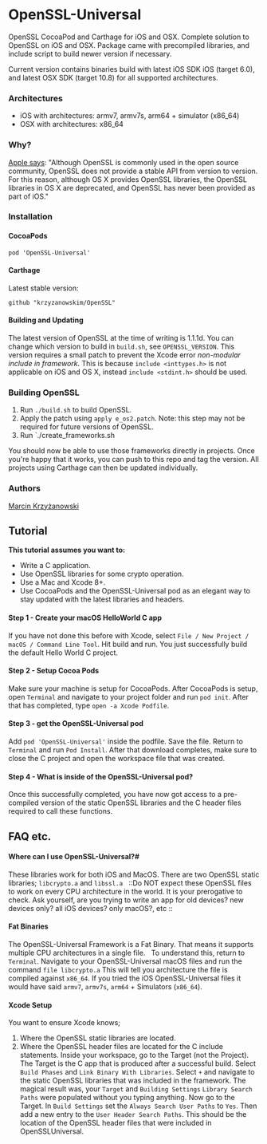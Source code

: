# OpenSSL-Universal

OpenSSL CocoaPod and Carthage for iOS and OSX. Complete solution to OpenSSL on iOS and OSX. Package came with precompiled libraries, and include script to build newer version if necessary.

Current version contains binaries build with latest iOS SDK iOS (target 6.0), and latest OSX SDK (target 10.8) for all supported architectures.

### Architectures

- iOS with architectures: armv7, armv7s, arm64 + simulator (x86_64)
- OSX with architectures: x86_64

### Why?

[Apple says](https://developer.apple.com/library/mac/documentation/security/Conceptual/cryptoservices/GeneralPurposeCrypto/GeneralPurposeCrypto.html):
"Although OpenSSL is commonly used in the open source community, OpenSSL does not provide a stable API from version to version. For this reason, although OS X provides OpenSSL libraries, the OpenSSL libraries in OS X are deprecated, and OpenSSL has never been provided as part of iOS."

### Installation

#### CocoaPods

````
pod 'OpenSSL-Universal'
````

#### Carthage

Latest stable version:

```
github "krzyzanowskim/OpenSSL"
```

#### Building and Updating

The latest version of OpenSSL at the time of writing is 1.1.1d. You can change which version to build in `build.sh`, see `OPENSSL_VERSION`. This version requires a small patch to prevent the Xcode error _non-modular include in framework_. This is because `include <inttypes.h>` is not applicable on iOS and OS X, instead `include <stdint.h>` should be used.

### Building OpenSSL

1. Run `./build.sh` to build OpenSSL.
1. Apply the patch using `apply e_os2.patch`. Note: this step may not be required for future versions of OpenSSL.
1. Run `./create_frameworks.sh

You should now be able to use those frameworks directly in projects. Once you're happy that it works, you can push to this repo and tag the version. All projects using Carthage can then be updated individually.

### Authors

[Marcin Krzyżanowski](https://twitter.com/krzyzanowskim)

## Tutorial
**This tutorial assumes you want to:** <br>
  - Write a C application.<br>
  - Use OpenSSL libraries for some crypto operation.<br>
  - Use a Mac and Xcode 8+.<br>
  - Use CocoaPods and the OpenSSL-Universal pod as an elegant way to stay updated with the latest libraries and headers.<br>

#### Step 1 - Create your macOS HelloWorld C app
If you have not done this before with Xcode, select  `File / New Project / macOS / Command Line Tool`.  Hit build and run.  You just successfully build the default Hello World C project.

#### Step 2 - Setup Cocoa Pods
Make sure your machine is setup for CocoaPods.
After CocoaPods is setup, open `Terminal` and navigate to your project folder and run `pod init`.
After that has completed, type `open -a Xcode Podfile`.

#### Step 3 - get the OpenSSL-Universal pod
Add `pod 'OpenSSL-Universal'` inside the podfile.
Save the file.
Return to `Terminal` and run `Pod Install`.
After that download completes, make sure to close the C project and open the workspace file that was created.

#### Step 4 - What is inside of the OpenSSL-Universal pod?
Once this successfully completed, you have now got access to a pre-compiled version of the static OpenSSL libraries and the C header files required to call these functions.



## FAQ etc.
#### Where can I use OpenSSL-Universal?#
These libraries work for both iOS and MacOS.  There are two OpenSSL static libraries; `libcrypto.a` and `libssl.a`     ::Do NOT expect these OpenSSL files to work on every CPU architecture in the world. It is your prerogative to check.  Ask yourself, are you trying to write an app for old devices? new devices only? all iOS devices? only macOS?, etc ::

#### Fat Binaries
The OpenSSL-Universal Framework is a Fat Binary. That means it supports multiple CPU architectures in a single file.    To understand this, return to `Terminal`.  Navigate to your OpenSSL-Universal macOS files and run the command `file libcrypto.a`  This will tell you architecture the file is compiled against `x86_64`.  If you tried the iOS OpenSSL-Universal files it would have said `armv7`, `armv7s`, `arm64` + Simulators (`x86_64`).

#### Xcode Setup
You want to ensure Xcode knows;

1. Where the OpenSSL static libraries are located.
2. Where the OpenSSL header files are located for the C include statements.
Inside your workspace, go to the Target (not the Project).  The Target is the C app that is produced after a successful build. Select `Build Phases` and `Link Binary With Libraries`.  Select `+` and navigate to the static OpenSSL libraries that was included in the framework.  The magical result was, your `Target` and `Building Settings` `Library Search Paths` were populated without you typing anything. Now go to the  Target.  In `Build Settings` set the `Always Search User Paths` to `Yes`. Then add a new entry to the `User Header Search Paths`. This should be the location of the OpenSSL header files that were included in OpenSSLUniversal.
